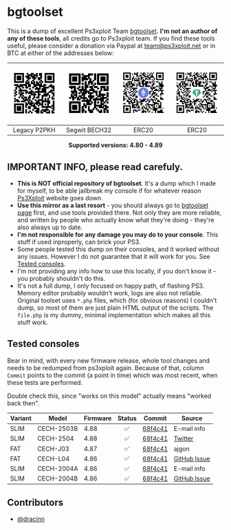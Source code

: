 # bgtoolset

This is a dump of excellent Ps3xploit Team [bgtoolset](https://www.ps3xploit.net/bgtoolset/). **I'm not an author of any of these tools**, all credits go to
Ps3xploit team. If you find these tools useful, please consider a donation via Paypal at team@ps3xploit.net or in BTC at either of the addresses below:

| &nbsp;&nbsp;&nbsp;&nbsp;&nbsp;&nbsp;![Legacy P2PKH](assets/images/qr-legacy-P2PKH.png)&nbsp;&nbsp;&nbsp;&nbsp;&nbsp;&nbsp; | &nbsp;&nbsp;&nbsp;&nbsp;&nbsp;&nbsp;![Segwit BECH32](assets/images/qr-native-segwit-BECH32.png)&nbsp;&nbsp;&nbsp;&nbsp;&nbsp;&nbsp; | &nbsp;&nbsp;&nbsp;&nbsp;&nbsp;&nbsp;![ERC20](assets/images/qr-eth-erc20.png)&nbsp;&nbsp;&nbsp;&nbsp;&nbsp;&nbsp; | &nbsp;&nbsp;&nbsp;&nbsp;&nbsp;&nbsp;![ERC20](assets/images/qr-usdt-erc20.png)&nbsp;&nbsp;&nbsp;&nbsp;&nbsp;&nbsp; |
|:---:|:---:|:---:|:---:|
| Legacy P2PKH | Segwit BECH32 | ERC20 | ERC20 |

<p align="center">
<b>Supported versions: 4.80 - 4.89</b>
</p>

## IMPORTANT INFO, please read carefuly.

- **This is NOT official repository of bgtoolset**. It's a dump which I made for myself, to be able jailbreak my console if for whatever reason [Ps3Xploit](https://www.ps3xploit.com/)
website goes down.
- **Use this mirror as a last resort** - you should always go to [bgtoolset page](https://www.ps3xploit.me/) first, and use tools provided there.
  Not only they are more reliable, and written by people who actually know what they're doing - they're also always up to date.
- **I'm not responsible for any damage you may do to your console**. This stuff if used inproperly, can brick your PS3.
- Some people tested this dump on their consoles, and it worked without any issues. However I do not guarantee that it will work for you. See [Tested consoles](#tested-consoles).
- I'm not providing any info how to use this locally, if you don't know it - you probably shouldn't do this.
- It's not a full dump, I only focused on happy path, of flashing PS3. Memory editor probably wouldn't work, logs are also not reliable. Original toolset uses `*.php` files,
  which (for obvious reasons) I couldn't dump, so most of them are just plain HTML output of the scripts. The `file.php` is my dummy, minimal implementation which makes all this stuff work.

## Tested consoles

Bear in mind, with every new firmware release, whole tool changes and needs to be redumped from ps3xploit again. Because of that,
column `Commit` points to the commit (a point in time) which was most recent, when these tests are performed.

Double check this, since "works on this model" actually means "worked back then".

| Variant | Model      | Firmware | Status | Commit                                                                                        | Source                                                                                                   |
|---------|------------|----------|:------:|:---------------------------------------------------------------------------------------------:|----------------------------------------------------------------------------------------------------------|
| SLIM    | CECH-2503B | 4.88     | ✅     | [68f4c41](https://github.com/ajgon/bgtoolset/commit/68f4c41c68178e4e33ac2ef36650468e5111dc7d) | E-mail info                                                                                              |
| SLIM    | CECH-2504  | 4.88     | ✅     | [68f4c41](https://github.com/ajgon/bgtoolset/commit/68f4c41c68178e4e33ac2ef36650468e5111dc7d) | [Twitter](https://twitter.com/leerz25/status/1555749812988809216#m)                                      |
| FAT     | CECH-J03   | 4.87     | ✅     | [68f4c41](https://github.com/ajgon/bgtoolset/commit/68f4c41c68178e4e33ac2ef36650468e5111dc7d) | ajgon                                                                                                    |
| FAT     | CECH-L04   | 4.86     | ✅     | [68f4c41](https://github.com/ajgon/bgtoolset/commit/68f4c41c68178e4e33ac2ef36650468e5111dc7d) | [GitHub Issue](https://github.com/ajgon/bgtoolset/issues/7)                                              |
| SLIM    | CECH-2004A | 4.86     | ✅     | [68f4c41](https://github.com/ajgon/bgtoolset/commit/68f4c41c68178e4e33ac2ef36650468e5111dc7d) | E-mail info                                                                                              |
| SLIM    | CECH-2004B | 4.86     | ✅     | [68f4c41](https://github.com/ajgon/bgtoolset/commit/68f4c41c68178e4e33ac2ef36650468e5111dc7d) | [GitHub Issue](https://github.com/ajgon/bgtoolset/issues/7)                                              |

## Contributors

- [@dracinn](https://github.com/dracinn)
